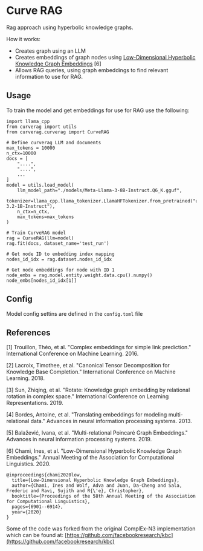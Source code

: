 # Curve RAG

Rag approach using hyperbolic knowledge graphs.

How it works:
- Creates graph using an LLM
- Creates embeddings of graph nodes using [Low-Dimensional Hyperbolic Knowledge Graph Embeddings](https://arxiv.org/abs/2005.00545) [6]
- Allows RAG queries, using graph embeddings to find relevant information to use for RAG.

## Usage

To train the model and get embeddings for use for RAG use the following:
```
import llama_cpp
from curverag import utils
from curverag.curverag import CurveRAG

# Define curverag LLM and documents 
max_tokens = 10000
n_ctx=10000
docs = [
    "....",
    "....",
    ...
]
model = utils.load_model(
    llm_model_path="./models/Meta-Llama-3-8B-Instruct.Q6_K.gguf",
    tokenizer=llama_cpp.llama_tokenizer.LlamaHFTokenizer.from_pretrained("unsloth/Llama-3.2-1B-Instruct"),
    n_ctx=n_ctx,
    max_tokens=max_tokens
)

# Train CurveRAG model
rag = CurveRAG(llm=model)
rag.fit(docs, dataset_name='test_run')

# Get node ID to embedding index mapping
nodes_id_idx = rag.dataset.nodes_id_idx

# Get node embeddings for node with ID 1
node_embs = rag.model.entity.weight.data.cpu().numpy()
node_embs[nodes_id_idx[1]]
```

## Config

Model config settins are defined in the `config.toml` file

## References

[1] Trouillon, Théo, et al. "Complex embeddings for simple link prediction."
International Conference on Machine Learning. 2016.

[2] Lacroix, Timothee, et al. "Canonical Tensor Decomposition for Knowledge Base
Completion." International Conference on Machine Learning. 2018.

[3] Sun, Zhiqing, et al. "Rotate: Knowledge graph embedding by relational
rotation in complex space." International Conference on Learning
Representations. 2019.

[4] Bordes, Antoine, et al. "Translating embeddings for modeling
multi-relational data." Advances in neural information processing systems. 2013.

[5] Balažević, Ivana, et al. "Multi-relational Poincaré Graph Embeddings."
Advances in neural information processing systems. 2019.

[6] Chami, Ines, et al. "Low-Dimensional Hyperbolic Knowledge Graph Embeddings."
Annual Meeting of the Association for Computational Linguistics. 2020.

```
@inproceedings{chami2020low,
  title={Low-Dimensional Hyperbolic Knowledge Graph Embeddings},
  author={Chami, Ines and Wolf, Adva and Juan, Da-Cheng and Sala, Frederic and Ravi, Sujith and R{\'e}, Christopher},
  booktitle={Proceedings of the 58th Annual Meeting of the Association for Computational Linguistics},
  pages={6901--6914},
  year={2020}
}
```

Some of the code was forked from the original ComplEx-N3 implementation which can be found at: [https://github.com/facebookresearch/kbc](https://github.com/facebookresearch/kbc)

